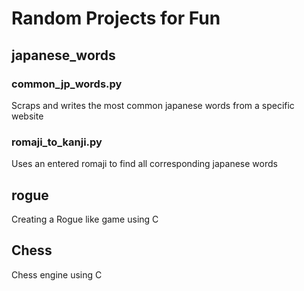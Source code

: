 # Random Projects for Fun

## japanese_words

### common_jp_words.py
Scraps and writes the most common japanese words from a specific website <br />

### romaji_to_kanji.py
Uses an entered romaji to find all corresponding japanese words <br />

## rogue
Creating a Rogue like game using C <br />

## Chess
Chess engine using C <br />
